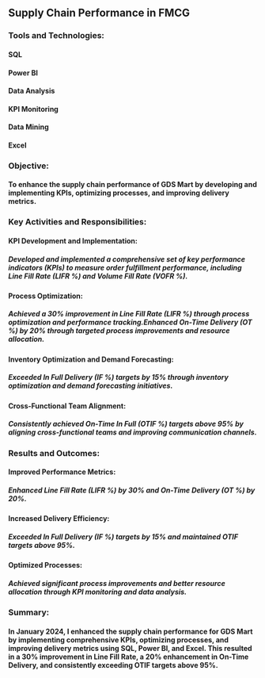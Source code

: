 ## Supply Chain Performance in FMCG

### Tools and Technologies:
#### SQL
#### Power BI
#### Data Analysis
#### KPI Monitoring
#### Data Mining
#### Excel

### Objective:
#### To enhance the supply chain performance of GDS Mart by developing and implementing KPIs, optimizing processes, and improving delivery metrics.

### Key Activities and Responsibilities:
#### KPI Development and Implementation:
##### Developed and implemented a comprehensive set of key performance indicators (KPIs) to measure order fulfillment performance, including Line Fill Rate (LIFR %) and Volume Fill Rate (VOFR %).
#### Process Optimization:
##### Achieved a 30% improvement in Line Fill Rate (LIFR %) through process optimization and performance tracking.Enhanced On-Time Delivery (OT %) by 20% through targeted process improvements and resource allocation.
#### Inventory Optimization and Demand Forecasting:
##### Exceeded In Full Delivery (IF %) targets by 15% through inventory optimization and demand forecasting initiatives.
#### Cross-Functional Team Alignment:
##### Consistently achieved On-Time In Full (OTIF %) targets above 95% by aligning cross-functional teams and improving communication channels.

### Results and Outcomes:
#### Improved Performance Metrics:
##### Enhanced Line Fill Rate (LIFR %) by 30% and On-Time Delivery (OT %) by 20%.
#### Increased Delivery Efficiency:
##### Exceeded In Full Delivery (IF %) targets by 15% and maintained OTIF targets above 95%.
#### Optimized Processes:
##### Achieved significant process improvements and better resource allocation through KPI monitoring and data analysis.

### Summary:
#### In January 2024, I enhanced the supply chain performance for GDS Mart by implementing comprehensive KPIs, optimizing processes, and improving delivery metrics using SQL, Power BI, and Excel. This resulted in a 30% improvement in Line Fill Rate, a 20% enhancement in On-Time Delivery, and consistently exceeding OTIF targets above 95%.
